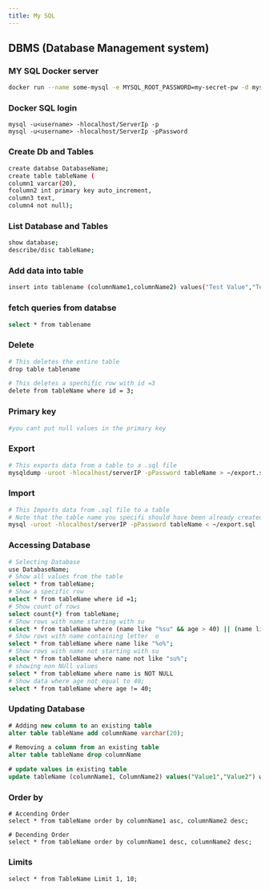 ```yaml
---
title: My SQL
---
```

## DBMS (Database Management system) 

### MY SQL Docker server
```bash
docker run --name some-mysql -e MYSQL_ROOT_PASSWORD=my-secret-pw -d mysql:tag
```

### Docker SQL login 
```
mysql -u<username> -hlocalhost/ServerIp -p
mysql -u<username> -hlocalhost/ServerIp -pPassword 
```

### Create Db and Tables
```bash
create databse DatabaseName;
create table tableName (
column1 varcar(20),
fcolumn2 int primary key auto_increment,
column3 text,
column4 not null);
```

### List Database and Tables
```bash
show database;
describe/disc tableName;
```

### Add data into table
```bash
insert into tablename (columnName1,columnName2) values("Test Value","Test Value2")
```

### fetch queries from databse
```bash
select * from tablename
```

### Delete 
```bash
# This deletes the entire table
drop table tablename 

# This deletes a spechific row with id =3
delete from tableName where id = 3;
```

### Primary key
```bash
#you cant put null values in the primary key
```

### Export
```bash
# This exports data from a table to a .sql file
mysqldump -uroot -hlocalhost/serverIP -pPassword tableName > ~/export.sql
```

### Import
```bash
# This Imports data from .sql file to a table
# Note that the table name you specifi should have been already created in the SQL databse
mysql -uroot -hlocalhost/serverIP -pPassword tableName < ~/export.sql
```

### Accessing Database
```bash
# Selecting Database
use DatabaseName;
# Show all values from the table
select * from tableName;
# Show a specific row
select * from tableName where id =1;
# Show count of rows
select count(*) from tableName;
# Show rows with name starting with su 
select * from tableName where (name like "%su" && age > 40) || (name like "%su" && age < 40) ;
# Show rows with name containing letter  o
select * from tableName where name like "%o%";
# Show rows with name not starting with su
select * from tableName where name not like "su%";
# showing non NUll values
select * from tableName where name is NOT NULL
# Show data where age not equal to 40;
select * from tableName where age != 40;
```
### Updating Database
```SQL
# Adding new column to an existing table 
alter table tableName add columnName varchar(20); 

# Removing a column from an existing table
alter table tableName drop columnName

# update values in existing table
update tableName (columnName1, ColumnName2) values("Value1","Value2") where id = 1;

```

### Order  by
```
# Accending Order
select * from tableName order by columnName1 asc, columnName2 desc;

# Decending Order
select * from tableName order by columnName1 desc, columnName2 desc;
```
### Limits 
```
select * from TableName Limit 1, 10;
```



